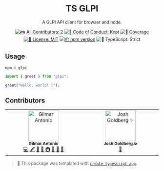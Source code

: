 <h1 align="center">TS GLPI</h1>

<p align="center">A GLPI API client for browser and node.</p>

<p align="center">
	<!-- prettier-ignore-start -->
	<!-- ALL-CONTRIBUTORS-BADGE:START - Do not remove or modify this section -->
	<a href="#contributors" target="_blank"><img alt="👪 All Contributors: 2" src="https://img.shields.io/badge/%F0%9F%91%AA_all_contributors-2-21bb42.svg" /></a>
<!-- ALL-CONTRIBUTORS-BADGE:END -->
	<!-- prettier-ignore-end -->
	<a href="https://github.com/atno11/glpi/blob/main/.github/CODE_OF_CONDUCT.md" target="_blank"><img alt="🤝 Code of Conduct: Kept" src="https://img.shields.io/badge/%F0%9F%A4%9D_code_of_conduct-kept-21bb42" /></a>
	<a href="https://codecov.io/gh/atno11/glpi" target="_blank"><img alt="🧪 Coverage" src="https://img.shields.io/codecov/c/github/atno11/glpi?label=%F0%9F%A7%AA%20coverage" /></a>
	<a href="https://github.com/atno11/glpi/blob/main/LICENSE.md" target="_blank"><img alt="📝 License: MIT" src="https://img.shields.io/badge/%F0%9F%93%9D_license-MIT-21bb42.svg"></a>
	<a href="http://npmjs.com/package/glpi"><img alt="📦 npm version" src="https://img.shields.io/npm/v/glpi?color=21bb42&label=%F0%9F%93%A6%20npm" /></a>
	<img alt="💪 TypeScript: Strict" src="https://img.shields.io/badge/%F0%9F%92%AA_typescript-strict-21bb42.svg" />
</p>

## Usage

```shell
npm i glpi
```

```ts
import { greet } from "glpi";

greet("Hello, world! 💖");
```

## Contributors

<!-- spellchecker: disable -->
<!-- ALL-CONTRIBUTORS-LIST:START - Do not remove or modify this section -->
<!-- prettier-ignore-start -->
<!-- markdownlint-disable -->
<table>
  <tbody>
    <tr>
      <td align="center" valign="top" width="14.28%"><a href="https://github.com/atno11"><img src="https://avatars.githubusercontent.com/u/166723787?v=4?s=100" width="100px;" alt="Gilmar Antonio"/><br /><sub><b>Gilmar Antonio</b></sub></a><br /><a href="https://github.com/atno11/glpi/commits?author=atno11" title="Code">💻</a> <a href="#content-atno11" title="Content">🖋</a> <a href="https://github.com/atno11/glpi/commits?author=atno11" title="Documentation">📖</a> <a href="#ideas-atno11" title="Ideas, Planning, & Feedback">🤔</a> <a href="#infra-atno11" title="Infrastructure (Hosting, Build-Tools, etc)">🚇</a> <a href="#maintenance-atno11" title="Maintenance">🚧</a> <a href="#projectManagement-atno11" title="Project Management">📆</a> <a href="#tool-atno11" title="Tools">🔧</a></td>
      <td align="center" valign="top" width="14.28%"><a href="http://www.joshuakgoldberg.com/"><img src="https://avatars.githubusercontent.com/u/3335181?v=4?s=100" width="100px;" alt="Josh Goldberg ✨"/><br /><sub><b>Josh Goldberg ✨</b></sub></a><br /><a href="#tool-JoshuaKGoldberg" title="Tools">🔧</a></td>
    </tr>
  </tbody>
</table>

<!-- markdownlint-restore -->
<!-- prettier-ignore-end -->

<!-- ALL-CONTRIBUTORS-LIST:END -->
<!-- spellchecker: enable -->

<!-- You can remove this notice if you don't want it 🙂 no worries! -->

> 💙 This package was templated with [`create-typescript-app`](https://github.com/JoshuaKGoldberg/create-typescript-app).
